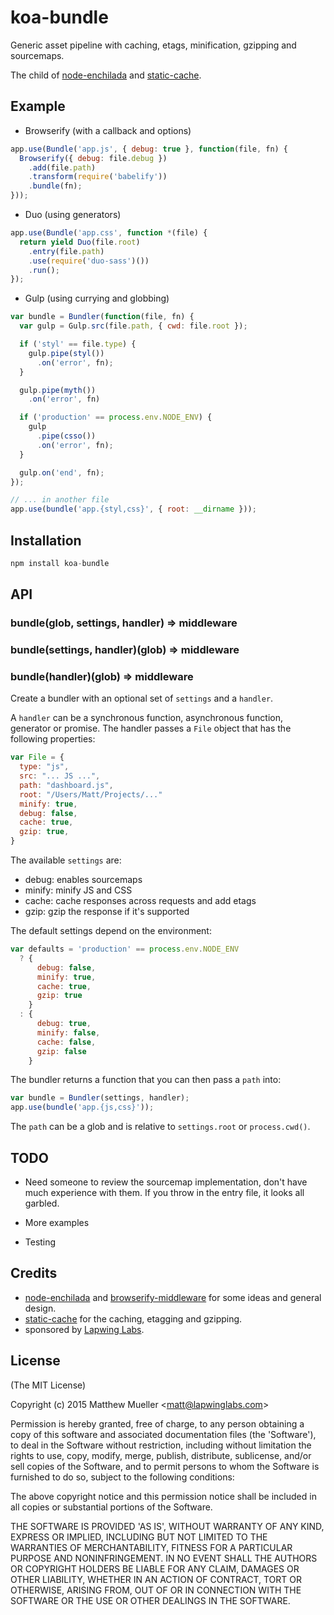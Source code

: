 
# koa-bundle

  Generic asset pipeline with caching, etags, minification, gzipping and sourcemaps.

  The child of [node-enchilada](https://github.com/defunctzombie/node-enchilada) and [static-cache](https://github.com/koajs/static-cache).

## Example

- Browserify (with a callback and options)

```js
app.use(Bundle('app.js', { debug: true }, function(file, fn) {
  Browserify({ debug: file.debug })
    .add(file.path)
    .transform(require('babelify'))
    .bundle(fn);
}));
```

- Duo (using generators)

```js
app.use(Bundle('app.css', function *(file) {
  return yield Duo(file.root)
    .entry(file.path)
    .use(require('duo-sass')())
    .run();
});
```

- Gulp (using currying and globbing)

```js
var bundle = Bundler(function(file, fn) {
  var gulp = Gulp.src(file.path, { cwd: file.root });

  if ('styl' == file.type) {
    gulp.pipe(styl())
      .on('error', fn);
  }

  gulp.pipe(myth())
    .on('error', fn)

  if ('production' == process.env.NODE_ENV) {
    gulp
      .pipe(csso())
      .on('error', fn);
  }

  gulp.on('end', fn);
});

// ... in another file
app.use(bundle('app.{styl,css}', { root: __dirname }));
```

## Installation

```js
npm install koa-bundle
```

## API

### bundle(glob, settings, handler) => middleware
### bundle(settings, handler)(glob) => middleware
### bundle(handler)(glob) => middleware

Create a bundler with an optional set of `settings` and a `handler`.

A `handler` can be a synchronous function, asynchronous function, generator or promise. The handler passes a `File` object that has the following properties:

```js
var File = {
  type: "js",
  src: "... JS ...",
  path: "dashboard.js",
  root: "/Users/Matt/Projects/..."
  minify: true,
  debug: false,
  cache: true,
  gzip: true,
}
```

The available `settings` are:

- debug: enables sourcemaps
- minify: minify JS and CSS
- cache: cache responses across requests and add etags
- gzip: gzip the response if it's supported

The default settings depend on the environment:

```js
var defaults = 'production' == process.env.NODE_ENV
  ? {
      debug: false,
      minify: true,
      cache: true,
      gzip: true
    }
  : {
      debug: true,
      minify: false,
      cache: false,
      gzip: false
    }
```

The bundler returns a function that you can then pass a `path` into:

```js
var bundle = Bundler(settings, handler);
app.use(bundle('app.{js,css}'));
```

The `path` can be a glob and is relative to `settings.root` or `process.cwd()`.

## TODO

- Need someone to review the sourcemap implementation,
  don't have much experience with them. If you throw
  in the entry file, it looks all garbled.

- More examples

- Testing

## Credits

- [node-enchilada](https://github.com/defunctzombie/node-enchilada) and [browserify-middleware](https://github.com/forbeslindesay/browserify-middleware) for some ideas and general design.
- [static-cache](https://github.com/koajs/static-cache) for the caching, etagging and gzipping.
- sponsored by [Lapwing Labs](https://lapwinglabs.com).

## License

(The MIT License)

Copyright (c) 2015 Matthew Mueller &lt;matt@lapwinglabs.com&gt;

Permission is hereby granted, free of charge, to any person obtaining
a copy of this software and associated documentation files (the
'Software'), to deal in the Software without restriction, including
without limitation the rights to use, copy, modify, merge, publish,
distribute, sublicense, and/or sell copies of the Software, and to
permit persons to whom the Software is furnished to do so, subject to
the following conditions:

The above copyright notice and this permission notice shall be
included in all copies or substantial portions of the Software.

THE SOFTWARE IS PROVIDED 'AS IS', WITHOUT WARRANTY OF ANY KIND,
EXPRESS OR IMPLIED, INCLUDING BUT NOT LIMITED TO THE WARRANTIES OF
MERCHANTABILITY, FITNESS FOR A PARTICULAR PURPOSE AND NONINFRINGEMENT.
IN NO EVENT SHALL THE AUTHORS OR COPYRIGHT HOLDERS BE LIABLE FOR ANY
CLAIM, DAMAGES OR OTHER LIABILITY, WHETHER IN AN ACTION OF CONTRACT,
TORT OR OTHERWISE, ARISING FROM, OUT OF OR IN CONNECTION WITH THE
SOFTWARE OR THE USE OR OTHER DEALINGS IN THE SOFTWARE.
